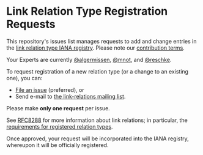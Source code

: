 # Link Relation Type Registration Requests

This repository's issues list manages requests to add and change entries in the [link relation type IANA registry](https://www.iana.org/assignments/link-relations/). Please note our [contribution terms](.github/CONTRIBUTING.md).

Your Experts are currently [@algermissen](https://github.com/algermissen), [@mnot](https://github.com/mnot), and [@reschke](https://github.com/reschke).

To request registration of a new relation type (or a change to an existing one), you can:

* [File an issue](https://github.com/link-relations/registry/issues/new) (preferred), or
* Send e-mail to [the link-relations mailing list](https://www.ietf.org/mailman/listinfo/link-relations).

Please make **only one request** per issue.

See [RFC8288](https://tools.ietf.org/html/rfc8288) for more information about link relations; in particular, the [requirements for registered relation types](https://tools.ietf.org/html/rfc8288#registered).

Once approved, your request will be incorporated into the IANA registry, whereupon it will be officially registered.

